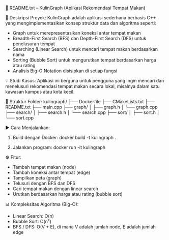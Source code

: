 📄 README.txt – KulinGraph (Aplikasi Rekomendasi Tempat Makan)

🧠 Deskripsi Proyek:
KulinGraph adalah aplikasi sederhana berbasis C++ yang mengimplementasikan konsep struktur data dan algoritma seperti:
- Graph untuk merepresentasikan koneksi antar tempat makan
- Breadth-First Search (BFS) dan Depth-First Search (DFS) untuk penelusuran tempat
- Searching (Linear Search) untuk mencari tempat makan berdasarkan nama
- Sorting (Bubble Sort) untuk mengurutkan tempat berdasarkan harga atau rating
- Analisis Big-O Notation disisipkan di setiap fungsi

💡 Studi Kasus:
Aplikasi ini berguna untuk pengguna yang ingin mencari dan menelusuri rekomendasi tempat makan secara lokal, misalnya dalam satu kawasan kampus atau kota kecil.

🧱 Struktur Folder:
kulingraph/
├── Dockerfile
├── CMakeLists.txt
├── README.txt
├── main.cpp
├── graph/
│   ├── graph.h
│   └── graph.cpp
├── search/
│   ├── search.h
│   └── search.cpp
├── sort/
│   ├── sort.h
│   └── sort.cpp

▶️ Cara Menjalankan:
1. Build dengan Docker:
   docker build -t kulingraph .

2. Jalankan program:
   docker run -it kulingraph

⚙️ Fitur:
- Tambah tempat makan (node)
- Tambah koneksi antar tempat (edge)
- Tampilkan peta (graph)
- Telusuri dengan BFS dan DFS
- Cari tempat makan dengan linear search
- Urutkan berdasarkan harga atau rating (bubble sort)

📊 Kompleksitas Algoritma (Big-O):
- Linear Search: O(n)
- Bubble Sort: O(n²)
- BFS / DFS: O(V + E), di mana V adalah jumlah node, E adalah jumlah edge
